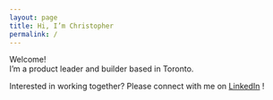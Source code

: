 ```yaml
---
layout: page
title: Hi, I’m Christopher
permalink: /
---
```


Welcome!  
I’m a product leader and builder based in Toronto.  

Interested in working together? Please connect with me on [LinkedIn](https://www.linkedin.com/in/cgcooper) !
